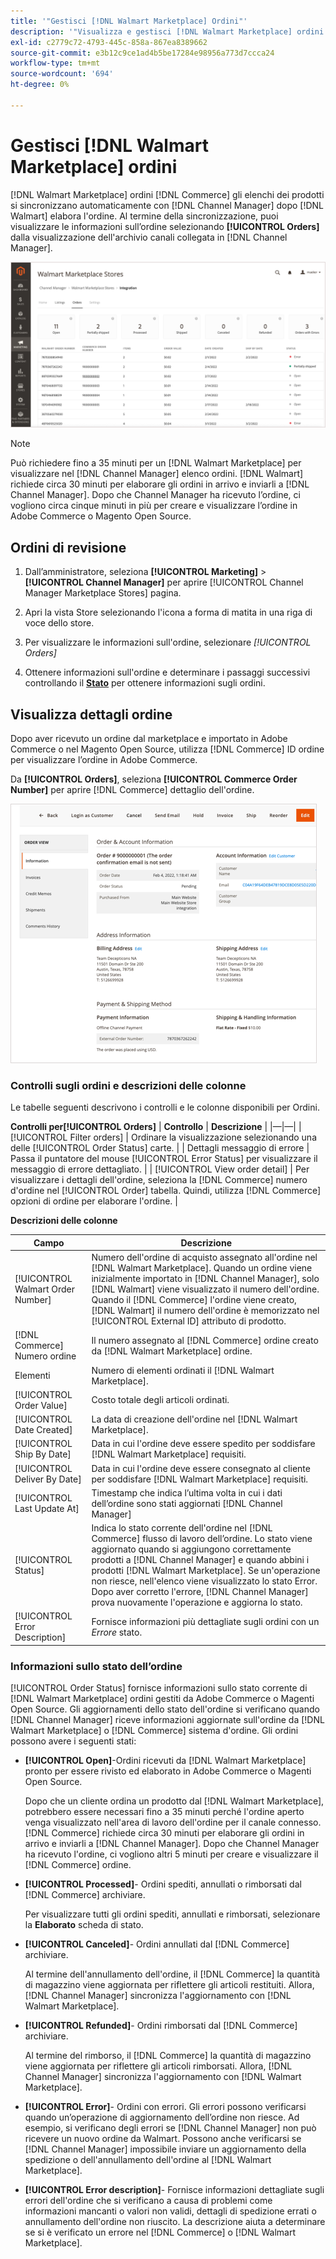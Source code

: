 ```yaml
---
title: '"Gestisci [!DNL Walmart Marketplace] Ordini"'
description: '"Visualizza e gestisci [!DNL Walmart Marketplace] ordini con [!DNL Channel Manager] per Adobe Commerce e Magenti Open Source."'
exl-id: c2779c72-4793-445c-858a-867ea8389662
source-git-commit: e3b12c9ce1ad4b5be17284e98956a773d7ccca24
workflow-type: tm+mt
source-wordcount: '694'
ht-degree: 0%

---
```


# Gestisci [!DNL Walmart Marketplace] ordini

[!DNL Walmart Marketplace] ordini [!DNL Commerce] gli elenchi dei prodotti si sincronizzano automaticamente con [!DNL Channel Manager] dopo [!DNL Walmart] elabora l&#39;ordine. Al termine della sincronizzazione, puoi visualizzare le informazioni sull’ordine selezionando **[!UICONTROL Orders]** dalla visualizzazione dell&#39;archivio canali collegata in [!DNL Channel Manager].

![Vista Ordini di Channel Manager da gestire [!DNL Walmart Marketplace] ordini](assets/orders-dashboard-view.png)

>[!NOTE]
>
>Può richiedere fino a 35 minuti per un [!DNL Walmart Marketplace] per visualizzare nel [!DNL Channel Manager] elenco ordini. [!DNL Walmart] richiede circa 30 minuti per elaborare gli ordini in arrivo e inviarli a [!DNL Channel Manager]. Dopo che Channel Manager ha ricevuto l’ordine, ci vogliono circa cinque minuti in più per creare e visualizzare l’ordine in Adobe Commerce o Magento Open Source.

## Ordini di revisione

1. Dall’amministratore, seleziona **[!UICONTROL Marketing]** > **[!UICONTROL Channel Manager]** per aprire [!UICONTROL Channel Manager Marketplace Stores] pagina.

1. Apri la vista Store selezionando l&#39;icona a forma di matita in una riga di voce dello store.

1. Per visualizzare le informazioni sull&#39;ordine, selezionare *[!UICONTROL *Orders]**

1. Ottenere informazioni sull&#39;ordine e determinare i passaggi successivi controllando il **[Stato](#about-order-status)** per ottenere informazioni sugli ordini.

## Visualizza dettagli ordine

Dopo aver ricevuto un ordine dal marketplace e importato in Adobe Commerce o nel Magento Open Source, utilizza [!DNL Commerce] ID ordine per visualizzare l’ordine in Adobe Commerce.

Da **[!UICONTROL Orders]**, seleziona **[!UICONTROL Commerce Order Number]** per aprire [!DNL Commerce] dettaglio dell&#39;ordine.

![Visualizzazione dettagli ordine di Commerce per un [!DNL Walmart Marketplace] ordine](assets/order-detail-with-external-order-id.png)

### Controlli sugli ordini e descrizioni delle colonne

Le tabelle seguenti descrivono i controlli e le colonne disponibili per Ordini.

**Controlli per[!UICONTROL Orders]**
| **Controllo**                    | **Descrizione**                                                                                                                                               | |—|—| | [!UICONTROL Filter orders]     | Ordinare la visualizzazione selezionando una delle [!UICONTROL Order Status] carte.                                                                                        | | Dettagli messaggio di errore | Passa il puntatore del mouse [!UICONTROL Error Status] per visualizzare il messaggio di errore dettagliato.                                                                      | | [!UICONTROL View order detail] | Per visualizzare i dettagli dell&#39;ordine, seleziona la [!DNL Commerce] numero d&#39;ordine nel [!UICONTROL Order] tabella. Quindi, utilizza [!DNL Commerce] opzioni di ordine per elaborare l&#39;ordine. |

**Descrizioni delle colonne**

| Campo | Descrizione |
|------------------------------------|----------------------------------------------------------------------------------------------------------------------------------------------------------------------------------------------------------------------------------------------------------------------------------------------------------------------------------------------------------------------------------|
| [!UICONTROL  Walmart Order Number] | Numero dell&#39;ordine di acquisto assegnato all&#39;ordine nel [!DNL Walmart Marketplace]. Quando un ordine viene inizialmente importato in [!DNL Channel Manager], solo [!DNL Walmart] viene visualizzato il numero dell&#39;ordine. Quando il [!DNL Commerce] l&#39;ordine viene creato, [!DNL Walmart] il numero dell&#39;ordine è memorizzato nel [!UICONTROL External ID] attributo di prodotto. |
| [!DNL Commerce]  Numero ordine | Il numero assegnato al [!DNL Commerce]  ordine creato da [!DNL Walmart Marketplace] ordine. |
| Elementi | Numero di elementi ordinati il [!DNL Walmart Marketplace]. |
| [!UICONTROL Order Value] | Costo totale degli articoli ordinati. |
| [!UICONTROL Date Created] | La data di creazione dell&#39;ordine nel [!DNL Walmart Marketplace]. |
| [!UICONTROL Ship By Date] | Data in cui l&#39;ordine deve essere spedito per soddisfare [!DNL Walmart Marketplace] requisiti. |
| [!UICONTROL Deliver By Date] | Data in cui l&#39;ordine deve essere consegnato al cliente per soddisfare [!DNL Walmart Marketplace] requisiti. |
| [!UICONTROL Last Update At] | Timestamp che indica l’ultima volta in cui i dati dell’ordine sono stati aggiornati [!DNL Channel Manager] |
| [!UICONTROL Status] | Indica lo stato corrente dell&#39;ordine nel [!DNL Commerce] flusso di lavoro dell’ordine. Lo stato viene aggiornato quando si aggiungono correttamente prodotti a [!DNL Channel Manager] e quando abbini i prodotti [!DNL Walmart Marketplace]. Se un&#39;operazione non riesce, nell&#39;elenco viene visualizzato lo stato Error. Dopo aver corretto l&#39;errore, [!DNL Channel Manager] prova nuovamente l&#39;operazione e aggiorna lo stato. |
| [!UICONTROL Error Description] | Fornisce informazioni più dettagliate sugli ordini con un *Errore* stato. |

### Informazioni sullo stato dell’ordine


[!UICONTROL Order Status] fornisce informazioni sullo stato corrente di [!DNL Walmart Marketplace] ordini gestiti da Adobe Commerce o Magenti Open Source. Gli aggiornamenti dello stato dell&#39;ordine si verificano quando [!DNL Channel Manager] riceve informazioni aggiornate sull&#39;ordine da [!DNL Walmart Marketplace] o [!DNL Commerce] sistema d&#39;ordine. Gli ordini possono avere i seguenti stati:

* **[!UICONTROL Open]**-Ordini ricevuti da [!DNL Walmart Marketplace] pronto per essere rivisto ed elaborato in Adobe Commerce o Magenti Open Source.

   Dopo che un cliente ordina un prodotto dal [!DNL Walmart Marketplace], potrebbero essere necessari fino a 35 minuti perché l&#39;ordine aperto venga visualizzato nell&#39;area di lavoro dell&#39;ordine per il canale connesso. [!DNL Commerce] richiede circa 30 minuti per elaborare gli ordini in arrivo e inviarli a [!DNL Channel Manager]. Dopo che Channel Manager ha ricevuto l&#39;ordine, ci vogliono altri 5 minuti per creare e visualizzare il [!DNL Commerce] ordine.

* **[!UICONTROL Processed]**- Ordini spediti, annullati o rimborsati dal [!DNL Commerce] archiviare.

   Per visualizzare tutti gli ordini spediti, annullati e rimborsati, selezionare la **Elaborato** scheda di stato.

* **[!UICONTROL Canceled]**- Ordini annullati dal [!DNL Commerce] archiviare.

   Al termine dell&#39;annullamento dell&#39;ordine, il [!DNL Commerce] la quantità di magazzino viene aggiornata per riflettere gli articoli restituiti. Allora, [!DNL Channel Manager] sincronizza l&#39;aggiornamento con [!DNL Walmart Marketplace].

* **[!UICONTROL Refunded]**- Ordini rimborsati dal [!DNL Commerce] archiviare.

   Al termine del rimborso, il [!DNL Commerce] la quantità di magazzino viene aggiornata per riflettere gli articoli rimborsati. Allora, [!DNL Channel Manager] sincronizza l&#39;aggiornamento con [!DNL Walmart Marketplace].

* **[!UICONTROL Error]**- Ordini con errori. Gli errori possono verificarsi quando un’operazione di aggiornamento dell’ordine non riesce. Ad esempio, si verificano degli errori se [!DNL Channel Manager] non può ricevere un nuovo ordine da Walmart. Possono anche verificarsi se [!DNL Channel Manager] impossibile inviare un aggiornamento della spedizione o dell&#39;annullamento dell&#39;ordine al [!DNL Walmart Marketplace].

* **[!UICONTROL Error description]**- Fornisce informazioni dettagliate sugli errori dell&#39;ordine che si verificano a causa di problemi come informazioni mancanti o valori non validi, dettagli di spedizione errati o annullamento dell&#39;ordine non riuscito. La descrizione aiuta a determinare se si è verificato un errore nel [!DNL Commerce] o [!DNL Walmart Marketplace].
